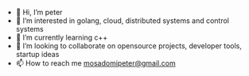 - 👋 Hi, I’m peter
- 👀 I’m interested in golang, cloud, distributed systems and control systems
- 🌱 I’m currently learning c++
- 💞️ I’m looking to collaborate on opensource projects, developer tools, startup ideas
- 📫 How to reach me mosadomipeter@gmail.com

<!---
midepeter/midepeter is a ✨ special ✨ repository because its `README.md` (this file) appears on your GitHub profile.
You can click the Preview link to take a look at your changes.
--->
